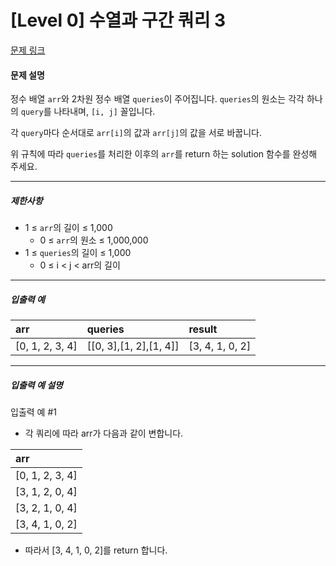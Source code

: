 # [Level 0] 수열과 구간 쿼리 3

[문제 링크](https://school.programmers.co.kr/learn/courses/30/lessons/181924)

#### 문제 설명

정수 배열 ```arr```와 2차원 정수 배열 ```queries```이 주어집니다. ```queries```의 원소는 각각 하나의 ```query```를 나타내며, ```[i, j]``` 꼴입니다.

각 ```query```마다 순서대로 ```arr[i]```의 값과 ```arr[j]```의 값을 서로 바꿉니다.

위 규칙에 따라 ```queries```를 처리한 이후의 ```arr```를 return 하는 solution 함수를 완성해 주세요.

---

##### 제한사항

- 1 ≤ ```arr```의 길이 ≤ 1,000
   - 0 ≤ ```arr```의 원소 ≤ 1,000,000
- 1 ≤ ```queries```의 길이 ≤ 1,000
  - 0 ≤ i < j < arr의 길이

---

##### 입출력 예

|arr|queries|result|
|:-----|:------|:-----|
|[0, 1, 2, 3, 4]|[[0, 3],[1, 2],[1, 4]]|[3, 4, 1, 0, 2]|

---

##### 입출력 예 설명

입출력 예 #1

- 각 쿼리에 따라 arr가 다음과 같이 변합니다.

|arr|
|:-----|
|[0, 1, 2, 3, 4]|
|[3, 1, 2, 0, 4]|
|[3, 2, 1, 0, 4]|
|[3, 4, 1, 0, 2]|

- 따라서 [3, 4, 1, 0, 2]를 return 합니다.
